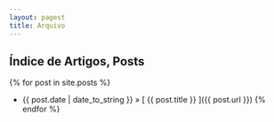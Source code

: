 ```yaml
---
layout: pagest
title: Arquivo
---
```


## Índice de Artigos, Posts

{% for post in site.posts %}
  * {{ post.date | date_to_string }} &raquo; [ {{ post.title }} ]({{ post.url }})
{% endfor %}
